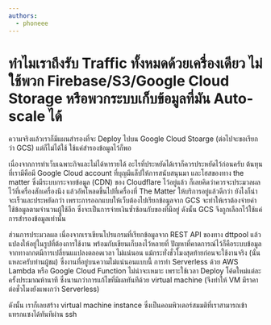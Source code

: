 ```yaml
---
authors:
  - phoneee
---
```


# ทำไมเราถึงรับ Traffic ทั้งหมดด้วยเครื่องเดียว ไม่ใช้พวก Firebase/S3/Google Cloud Storage หรือพวกระบบเก็บข้อมูลที่มัน Auto-scale ได้

<author-list></author-list>

ความจริงแล้วเราก็มีแผนสำรองที่จะ Deploy ไปบน Google Cloud Stoarge (ต่อไปจะขอเรียกว่า GCS)
แต่ก็ไม่ได้ใช้ ใช้แค่สำรองข้อมูลไว้ก็พอ

เนื่องจากการทำเว็บเฉพาะกิจและไม่ได้หารายได้ อะไรที่ประหยัดได้เราก็ควรประหยัดไว้ก่อนครับ
ต้นทุนที่เรามีคือมี Google Cloud account ที่บุญมีแล็ปให้การสนับสนุนมา
และโฮสของทาง the matter ซึ่งมีระบบกระจายข้อมูล (CDN) ของ Cloudflare ไว้อยู่แล้ว
ก็เลยคิดว่าควรจะประมวลผลไว้ที่เครื่องสักเครื่องนึง แล้วอัพโหลดขึ้นไปที่เครื่องที่ The Matter ให้บริการอยู่แล้วดีกว่า
ยังไงก็น่าจะเร็วและประหยัดกว่า
เพราะการออกแบบให้เว็บต้องไปเรียกข้อมูลจาก GCS จะทำให้เราต้องจ่ายค่าใช้ข้อมูลตามจำนวนผู้ใช้อีก ซึ่งจะเป็นการจ่ายเงินซ้ำซ้อนกับของที่มีอยู่
ดังนั้น GCS จึงถูกเลือกไว้ใช้แค่การสำรองข้อมูลเท่านั้น

ส่วนการประมวลผล
เนื่องจากเราเขียนโปรแกรมที่เรียกข้อมูลจาก REST API ของทาง dttpool
แล้วแปลงให้อยู่ในรูปที่ต้องการใช้งาน พร้อมกับเขียนเก็บลงไว้หลายที่
ปัญหาที่คาดการณ์ไว้ก็คือระบบข้อมูลจากทางกกตมีการเปลี่ยนแแปลงตลอดเวลา ไม่แน่นอน แม้กระทั่งชั่วโมงสุดท้ายก่อนจะใช้งานจริง (นั่นแหละครับท่านผู้ชม)
ซึ่งงานที่อยู่บนความไม่แน่นอนแบบนี้
การทำ Serverless ด้วย AWS Lambda หรือ Google Cloud Function ไม่น่าจะเหมาะ
เพราะใช้เวลา Deploy โค้ดใหม่แต่ละครั้งประมาณห้านาที
ซึ่งนานกว่าการแก้ไขที่มีผลทันทีด้วย virtual machine
(จึงทำให้ VM มีราคาต่อชั่วโมงยังแพงกว่า Serverless)

ดังนั้น เราก็เลยสร้าง virtual machine instance ซึ่งเป็นคอมพิวเตอร์สมมติที่เราสามารถเข้าแทรกแซงได้ทันทีผ่าน ssh